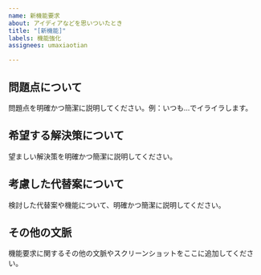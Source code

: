 ```yaml
---
name: 新機能要求
about: アイディアなどを思いついたとき
title: "[新機能]"
labels: 機能強化
assignees: umaxiaotian

---
```


## 問題点について
問題点を明確かつ簡潔に説明してください。例：いつも...でイライラします。

## 希望する解決策について
望ましい解決策を明確かつ簡潔に説明してください。

## 考慮した代替案について
検討した代替案や機能について、明確かつ簡潔に説明してください。

## その他の文脈
機能要求に関するその他の文脈やスクリーンショットをここに追加してください。
